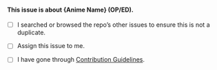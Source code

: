 
#### This issue is about {Anime Name} (OP/ED).

- [ ] I searched or browsed the repo’s other issues to ensure this is not a duplicate.
- [ ] Assign this issue to me.
- [ ] I have gone through [Contribution Guidelines](https://github.com/Anshuman-Verma/ongaku/blob/master/CONTRIBUTING.md).


